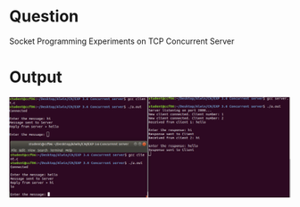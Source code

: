 # Question
Socket Programming Experiments on TCP Concurrent Server

# Output
![tcp concurrent output](https://github.com/noelmathen/College-Lab-Works/blob/main/S6%20CN%20(Computer%20Networks)/Cycle3%20-%20Socket%20Programming/Cycle3_6%20-TCP%20Concurrent%20Server/Output_concurrent.png)
